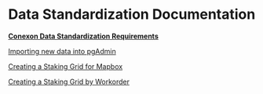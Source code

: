# Data Standardization Documentation

[**Conexon Data Standardization Requirements**](https://github.com/Conexon/Data-Standardization/blob/master/documentation/data_requirements.md)

[Importing new data into pgAdmin](https://github.com/Conexon/Data-Standardization/blob/master/documentation/shapefile_import.md) 

[Creating a Staking Grid for Mapbox](https://github.com/Conexon/Data-Standardization/blob/master/documentation/stakinggrid_for_mapbox.md)

[Creating a Staking Grid by Workorder](https://github.com/Conexon/Data-Standardization/blob/master/documentation/stakinggrid_by_workorder.md)
